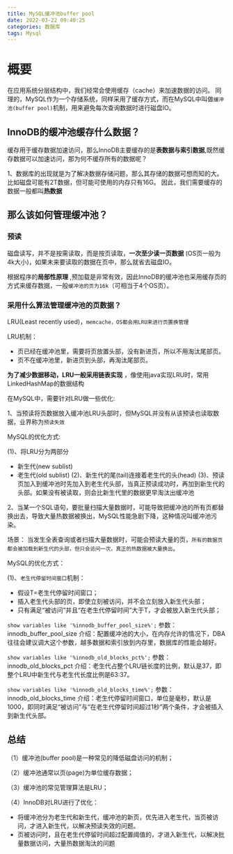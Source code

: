 ```yaml
---
title: MySQL缓冲池buffer pool
date: 2022-03-22 09:40:25
categories: 数据库
tags: Mysql
---
```


# 概要

在应用系统分层结构中，我们经常会使用缓存（cache）来加速数据的访问。
同理的，MySQL作为一个存储系统，同样采用了缓存方式，而在MySQL中叫做`缓冲池(buffer pool)`机制，用来避免每次查询数据时进行磁盘IO。

<!--more-->  

## InnoDB的缓冲池缓存什么数据？

缓存用于缓存数据加速访问，那么InnoDB主要缓存的是**表数据与索引数据**,既然缓存数据可以加速访问，那为何不缓存所有的数据呢？

1、数据库的出现就是为了解决数据存储问题，那么其存储的数据可想而知的大。比如磁盘可能有2T数据，但可能可使用的内存只有16G。
因此，我们需要缓存的数据一般都叫**热数据**

## 那么该如何管理缓冲池？

### 预读

磁盘读写，并不是按需读取，而是按页读取，**一次至少读一页数据** (OS页一般为4k大小)，如果未来要读取的数据在页中，那么就省去磁盘IO。

根据程序的**局部性原理** ,预加载是非常有效，因此InnoDB的缓冲池也采用缓存页的方式来缓存数据，一般`缓冲池的页为16k`（可相当于4个OS页）。

### 采用什么算法管理缓冲池的页数据？

LRU(Least recently used)，`memcache，OS都会用LRU来进行页置换管理`

LRU机制：
* 页已经在缓冲池里，需要将页放置头部，没有新进页，所以不用淘汰尾部页。
* 页不在缓冲池里，新进页到头部，再淘汰尾部页。

**为了减少数据移动，LRU一般采用链表实现** ，像使用java实现LRU时，常用LinkedHashMap的数据结构

在MySQL中，需要针对LRU做一些优化:

1、当预读将页数据放入缓冲池LRU头部时，但MySQL并没有从该预读也读取数据，业界称为`预读失效`

MySQL的优化方式:

(1)、将LRU分为两部分
- 新生代(new sublist)
- 老生代(old sublist)
(2)、新生代的尾(tail)连接着老生代的头(head)
(3)、预读页加入到缓冲池时先加入到老生代头部，当真正预读成功时，再加到新生代的头部。如果没有被读取，则会比新生代里的数据更早淘汰出缓冲池


2、当某一个SQL语句，要批量扫描大量数据时，可能导致把缓冲池的所有页都替换出去，导致大量热数据被换出，MySQL性能急剧下降，这种情况叫缓冲池污染。

场景：
当发生全表查询或者扫描大量数据时，可能会预读大量的页，`所有的数据页都会被加载到新生代的头部，但只会访问一次，真正的热数据被大量换出`。

MySQL的优化方式：

(1)、`老生代停留时间窗口`机制：
- 假设T=老生代停留时间窗口；
- 插入老生代头部的页，即使立刻被访问，并不会立刻放入新生代头部；
- 只有满足“被访问”并且“在老生代停留时间”大于T，才会被放入新生代头部；


`show variables like '%innodb_buffer_pool_size%';`
参数：innodb_buffer_pool_size
介绍：配置缓冲池的大小，在内存允许的情况下，DBA往往会建议调大这个参数，越多数据和索引放到内存里，数据库的性能会越好。

`show variables like '%innodb_old_blocks_pct%';`
参数：innodb_old_blocks_pct
介绍：老生代占整个LRU链长度的比例，默认是37，即整个LRU中新生代与老生代长度比例是63:37。

`show variables like '%innodb_old_blocks_time%';`
参数：innodb_old_blocks_time
介绍：老生代停留时间窗口，单位是毫秒，默认是1000，即同时满足“被访问”与“在老生代停留时间超过1秒”两个条件，才会被插入到新生代头部。


## 总结

（1）缓冲池(buffer pool)是一种常见的降低磁盘访问的机制；

（2）缓冲池通常以页(page)为单位缓存数据；

（3）缓冲池的常见管理算法是LRU；

（4）InnoDB对LRU进行了优化：
- 将缓冲池分为老生代和新生代，缓冲池的新页，优先进入老生代，当页被访问，才进入新生代，以解决预读失效的问题。
- 页被访问时，且在老生代停留时间超过配置阈值的，才进入新生代，以解决批量数据访问，大量热数据淘汰的问题